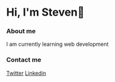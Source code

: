 
# Hi, I'm Steven👋

### **About me**
I am currently learning web development

### Contact me
[Twitter](https://mobile.twitter.com/Aronch37)
[Linkedin](https://www.linkedin.com/in/steven-ontaneda/)


<!--
**aontaneda2000/aontaneda2000** is a ✨ _special_ ✨ repository because its `README.md` (this file) appears on your GitHub profile.

Here are some ideas to get you started:

- 🔭 I’m currently working on ...
- 🌱 I’m currently learning ...
- 👯 I’m looking to collaborate on ...
- 🤔 I’m looking for help with ...
- 💬 Ask me about ...
- 📫 How to reach me: ...
- 😄 Pronouns: ...
- ⚡ Fun fact: ...
-->
